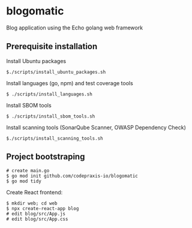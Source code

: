 # blogomatic
Blog application using the Echo golang web framework

## Prerequisite installation

Install Ubuntu packages

```
$./scripts/install_ubuntu_packages.sh
```

Install languages (go, npm) and test coverage tools

```
$ ./scripts/install_languages.sh
```

Install SBOM tools

```
$ ./scripts/install_sbom_tools.sh
```

Install scanning tools (SonarQube Scanner, OWASP Dependency Check)
```
$./scripts/install_scanning_tools.sh
```

## Project  bootstraping

```
# create main.go
$ go mod init github.com/codepraxis-io/blogomatic
$ go mod tidy
```

Create React frontend:

```
$ mkdir web; cd web
$ npx create-react-app blog
# edit blog/src/App.js
# edit blog/src/App.css
```

